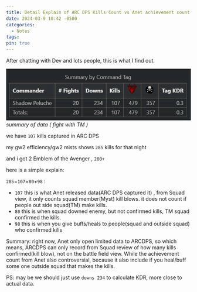 ```yaml
---
title: Detail Explain of ARC DPS Kills Count vs Anet achievement count
date: 2024-03-9 10:42 -0500
categories:
  - Notes
tags: 
pin: true
---
```

After chatting with Dev and lots people, this is what I find out. 

![Screen_shot_kills](/assets/img/killscount.png)
_summary of data ( fight with TM )_

we have `107` kills captured in ARC DPS

my gw2 efficiency/gw2 mists shows `285` kills for that night

and i got 2 Emblem of the Avenger , `200+`

here is a simple explain:

`285`=`107`+`80`+`98` :
- `107`  this is what Anet released data(ARC DPS captured it) ,  from Squad view, it only counts squad member(Myst) kill blows. it does not count if people out side squad(TM) make kills. 
- `80` this is when squad downed enemy, but not confirmed kills,  TM squad confirmed the kills.
- `98` this is when you give buffs/heals to people(squad and outside squad) who confirmed kills

Summary:
right now, Anet only open limited data to ARCDPS, so which means, ARCDPS can only record from Squad review of how many kills confirmed(kill blow), not on the battle field view. 
While the achievement count from Anet also controversial, because it also include if you heal/buff some one outside squad that makes the kills.  

PS: may be we should just use `downs 234` to calculate KDR, more close to actual data. 

